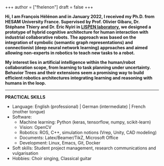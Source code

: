 
+++
author = ["fhelenon"]
draft = false 
+++


**Hi, I am François Hélénon and in January 2022, I received my Ph.D. from HESAM University France. Supervised by Prof. Olivier Gibaru, Dr. Stéphane Thiery and Dr. Éric Nyiri in [LISPEN laboratory](https://lispen.ensam.eu/), we designed a prototype of hybrid cognitive architecture for human interaction with industrial collaborative robots. The approach was based on the integration of symbolic (semantic graph representations) and connectionist (deep neural network learning) approaches and aimed allowing non-experts in robotics to teach new tasks to a robot.** 

**My interest lies in artificial intelligence within the human/robot collaboration scope, from learning to task planning under uncertainty. Behavior Trees and their extensions seem a promising way to build efficient robotics architectures integrating learning and reasoning with humans in the loop.** 

---

**PRACTICAL SKILLS**

- Language: English (professional) | German (intermediate) | French (mother tongue)
- Software: 
  - Machine learning: Python (keras, tensorflow, numpy, scikit-learn)
  - Vision: OpenCV
  - Robotics: ROS, C++, simulation notions (Vrep, Unity, CAD modeling)
  - Documents: Latex/Beamer/TikZ, Microsoft Office
  - Development: Linux, Emacs, Git, Docker
- Soft skills: Student project management, research communications and vulgarisation
- Hobbies: Choir singing, Classical guitar
